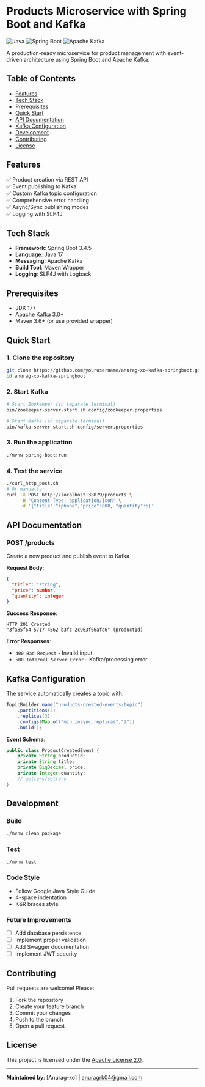 # Products Microservice with Spring Boot and Kafka

![Java](https://img.shields.io/badge/java-%23ED8B00.svg?style=for-the-badge&logo=openjdk&logoColor=white)
![Spring Boot](https://img.shields.io/badge/Spring_Boot-F2F4F9?style=for-the-badge&logo=spring-boot)
![Apache Kafka](https://img.shields.io/badge/Apache_Kafka-231F20?style=for-the-badge&logo=apache-kafka&logoColor=white)

A production-ready microservice for product management with event-driven architecture using Spring Boot and Apache Kafka.

## Table of Contents

- [Features](#features)
- [Tech Stack](#tech-stack)
- [Prerequisites](#prerequisites)
- [Quick Start](#quick-start)
- [API Documentation](#api-documentation)
- [Kafka Configuration](#kafka-configuration)
- [Development](#development)
- [Contributing](#contributing)
- [License](#license)

## Features

✅ Product creation via REST API  
✅ Event publishing to Kafka  
✅ Custom Kafka topic configuration  
✅ Comprehensive error handling  
✅ Async/Sync publishing modes  
✅ Logging with SLF4J

## Tech Stack

- **Framework**: Spring Boot 3.4.5
- **Language**: Java 17
- **Messaging**: Apache Kafka
- **Build Tool**: Maven Wrapper
- **Logging**: SLF4J with Logback

## Prerequisites

- JDK 17+
- Apache Kafka 3.0+
- Maven 3.6+ (or use provided wrapper)

## Quick Start

### 1. Clone the repository

```bash
git clone https://github.com/yourusername/anurag-xo-kafka-springboot.git
cd anurag-xo-kafka-springboot

```

### 2. Start Kafka

```bash
# Start Zookeeper (in separate terminal)
bin/zookeeper-server-start.sh config/zookeeper.properties

# Start Kafka (in separate terminal)
bin/kafka-server-start.sh config/server.properties
```

### 3. Run the application

```bash
./mvnw spring-boot:run
```

### 4. Test the service

```bash
./curl_http_post.sh
# Or manually:
curl -X POST http://localhost:38079/products \
     -H "Content-Type: application/json" \
     -d '{"title":"iphone","price":800, "quantity":5}'
```

## API Documentation

### POST /products

Create a new product and publish event to Kafka

**Request Body**:

```json
{
  "title": "string",
  "price": number,
  "quantity": integer
}
```

**Success Response**:

```
HTTP 201 Created
"3fa85f64-5717-4562-b3fc-2c963f66afa6" (productId)
```

**Error Responses**:

- `400 Bad Request` - Invalid input
- `500 Internal Server Error` - Kafka/processing error

## Kafka Configuration

The service automatically creates a topic with:

```java
TopicBuilder.name("products-created-events-topic")
    .partitions(3)
    .replicas(3)
    .configs(Map.of("min.insync.replicas","2"))
    .build();
```

**Event Schema**:

```java
public class ProductCreatedEvent {
    private String productId;
    private String title;
    private BigDecimal price;
    private Integer quantity;
    // getters/setters
}
```

## Development

### Build

```bash
./mvnw clean package
```

### Test

```bash
./mvnw test
```

### Code Style

- Follow Google Java Style Guide
- 4-space indentation
- K&R braces style

### Future Improvements

- [ ] Add database persistence
- [ ] Implement proper validation
- [ ] Add Swagger documentation
- [ ] Implement JWT security

## Contributing

Pull requests are welcome! Please:

1. Fork the repository
2. Create your feature branch
3. Commit your changes
4. Push to the branch
5. Open a pull request

## License

This project is licensed under the [Apache License 2.0](LICENSE).

---

**Maintained by**: [Anurag-xo] | anuragrk04@gmail.com
